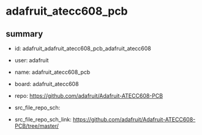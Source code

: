 # adafruit_atecc608_pcb
 
## summary 
* id: adafruit_adafruit_atecc608_pcb_adafruit_atecc608
* user: adafruit
* name: adafruit_atecc608_pcb
* board: adafruit_atecc608
* repo: https://github.com/adafruit/Adafruit-ATECC608-PCB



* src_file_repo_sch: 
* src_file_repo_sch_link: https://github.com/adafruit/Adafruit-ATECC608-PCB/tree/master/




